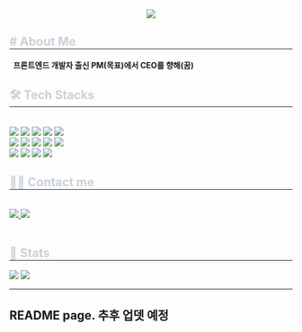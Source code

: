 <div align= "center">
    <img src="https://capsule-render.vercel.app/api?type=waving&color=0:0ff1f5,100:f7f8f8&height=180&text=You're%20Welcome!&animation=&fontColor=000000&fontSize=70" />
    </div>
    <div style="text-align: left;"> 
    <h2 style="border-bottom: 1px solid #21262d; color: #c9d1d9;"># About Me </h2><b>&nbsp&nbsp프론트엔드 개발자 출신 PM(목표)에서 CEO를 향해(꿈)</b>
    <div style="font-weight: 700; font-size: 15px; text-align: left; color: #c9d1d9;">  </div> 
    </div>
    <div style="text-align: left;">
    <h2 style="border-bottom: 1px solid #21262d; color: #c9d1d9;"> 🛠️ Tech Stacks </h2> <br> 
    <div style="margin: ; text-align: left;" "text-align: left;"> <img src="https://img.shields.io/badge/HTML5-E34F26?style=for-the-badge&logo=HTML5&logoColor=white">
          <img src="https://img.shields.io/badge/CSS3-1572B6?style=for-the-badge&logo=CSS3&logoColor=white">
          <img src="https://img.shields.io/badge/Javascript-F7DF1E?style=for-the-badge&logo=Javascript&logoColor=white">
          <img src="https://img.shields.io/badge/Node.js-339933?style=for-the-badge&logo=Node.js&logoColor=white">
          <img src="https://img.shields.io/badge/Vue.js-4FC08D?style=for-the-badge&logo=Vue.js&logoColor=white">
          <br/><img src="https://img.shields.io/badge/MongoDB-47A248?style=for-the-badge&logo=MongoDB&logoColor=white">
          <img src="https://img.shields.io/badge/React-61DAFB?style=for-the-badge&logo=React&logoColor=white">
          <img src="https://img.shields.io/badge/Python-3776AB?style=for-the-badge&logo=Python&logoColor=white">
          <img src="https://img.shields.io/badge/C++-00599C?style=for-the-badge&logo=C%2B%2B&logoColor=white">
          <img src="https://img.shields.io/badge/MySQL-4479A1?style=for-the-badge&logo=MySQL&logoColor=white">
          <br/><img src="https://img.shields.io/badge/Git-F05032?style=for-the-badge&logo=Git&logoColor=white">
          <img src="https://img.shields.io/badge/Github-181717?style=for-the-badge&logo=Github&logoColor=white">
          <img src="https://img.shields.io/badge/Discord-5865F2?style=for-the-badge&logo=Discord&logoColor=white">
          <img src="https://img.shields.io/badge/Notion-000000?style=for-the-badge&logo=Notion&logoColor=white">
          </div>
    </div>
    <div style="text-align: left;">
    <h2 style="border-bottom: 1px solid #21262d; color: #c9d1d9;"> 🧑‍💻 Contact me </h2> <br> 
    <div style="text-align: left;"> <a href=https://www.notion.so/oreumi/49c5fb5be80042afae3ce4e3b309d40e> <img src="https://img.shields.io/badge/Notion-000000?style=for-the-badge&logo=Notion&logoColor=white&link=https://www.notion.so/oreumi/49c5fb5be80042afae3ce4e3b309d40e"> </a>
         <a href=mailto:matilto:junskungs2312@gmail.com> <img src="https://img.shields.io/badge/Gmail-EA4335?style=for-the-badge&logo=Gmail&logoColor=white&link=mailto:matilto:junskungs2312@gmail.com"> </a>
          </div>  <br> 
    <div style="text-align: left;">  </div> 
    </div>
    <div style="text-align: left;"> 
    <h2 style="border-bottom: 1px solid #21262d; color: #c9d1d9;"> 🏅 Stats </h2> <div style="text-align: left;"> <img src="https://github-readme-stats.vercel.app/api?username=iC0met&bg_color=60,d77f2d,f2f2f2&title_color=000000&text_color=000000"
         /> <img src="https://github-readme-stats.vercel.app/api/top-langs/?username=iC0met&layout=compact&bg_color=60,d77f2d,f2f2f2&title_color=000000&text_color=000000"
           /> </div> 
    </div>
    <hr>
    <h2>README page. 추후 업뎃 예정</h2>
